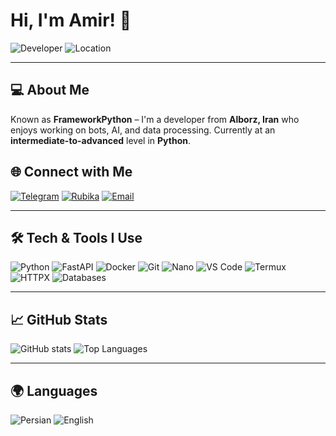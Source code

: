 # Hi, I'm Amir! 👋

![Developer](https://img.shields.io/badge/Role-Developer-blue)
![Location](https://img.shields.io/badge/Location-Alborz,%20Iran-green)

---

## 💻 About Me
Known as **FrameworkPython** – I'm a developer from **Alborz, Iran** who enjoys working on bots, AI, and data processing. Currently at an **intermediate-to-advanced** level in **Python**.

## 🌐 Connect with Me
[![Telegram](https://img.shields.io/badge/Telegram-%40Framework__python-blue?logo=telegram)](https://t.me/Framework_python)
[![Rubika](https://img.shields.io/badge/Rubika-%40Framework__Pythonm-green?logo=rubika)](https://rubika.ir/Framework_Pythonm)
[![Email](https://img.shields.io/badge/Email-amirmahdi21r21%40gmail.com-red?logo=gmail)](mailto:amirmahdi21r21@gmail.com)

---

## 🛠 Tech & Tools I Use
![Python](https://img.shields.io/badge/Python-blue?logo=python&logoColor=white)
![FastAPI](https://img.shields.io/badge/FastAPI-green?logo=fastapi&logoColor=white)
![Docker](https://img.shields.io/badge/Docker-blue?logo=docker&logoColor=white)
![Git](https://img.shields.io/badge/Git-orange?logo=git&logoColor=white)
![Nano](https://img.shields.io/badge/Editor-Nano-lightgrey?logo=gnu&logoColor=white)
![VS Code](https://img.shields.io/badge/VS%20Code-blue?logo=visual-studio-code&logoColor=white)
![Termux](https://img.shields.io/badge/Termux-yellow?logo=android&logoColor=white)
![HTTPX](https://img.shields.io/badge/HTTPX-purple)
![Databases](https://img.shields.io/badge/Databases-Various-blue)

---

## 📈 GitHub Stats
![GitHub stats](https://github-readme-stats.vercel.app/api?username=FrameworkPython&show_icons=true&theme=radical&hide=contribs)
![Top Languages](https://github-readme-stats.vercel.app/api/top-langs/?username=FrameworkPython&layout=compact&theme=radical)

---

## 🌍 Languages
![Persian](https://img.shields.io/badge/Persian-blue)
![English](https://img.shields.io/badge/English%20(Intermediate)-yellow)

